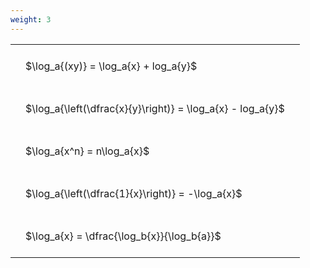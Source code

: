 ```yaml
---
weight: 3
---
```


<style type="text/css">
#T_67628 th.col_heading {
  text-align: left;
  font-size: 1em;
}
#T_67628 td {
  text-align: left;
  font-size: 1em;
  padding: 1.5em;
}
</style>
<table id="T_67628">
  <thead>
  </thead>
  <tbody>
    <tr>
      <td id="T_67628_row0_col0" class="data row0 col0" >$\log_a{(xy)} = \log_a{x} + log_a{y}$</td>
    </tr>
    <tr>
      <td id="T_67628_row1_col0" class="data row1 col0" >$\log_a{\left(\dfrac{x}{y}\right)} = \log_a{x} - log_a{y}$</td>
    </tr>
    <tr>
      <td id="T_67628_row2_col0" class="data row2 col0" >$\log_a{x^n} = n\log_a{x}$</td>
    </tr>
    <tr>
      <td id="T_67628_row3_col0" class="data row3 col0" >$\log_a{\left(\dfrac{1}{x}\right)} = -\log_a{x}$</td>
    </tr>
    <tr>
      <td id="T_67628_row4_col0" class="data row4 col0" >$\log_a{x} = \dfrac{\log_b{x}}{\log_b{a}}$</td>
    </tr>
  </tbody>
</table>
